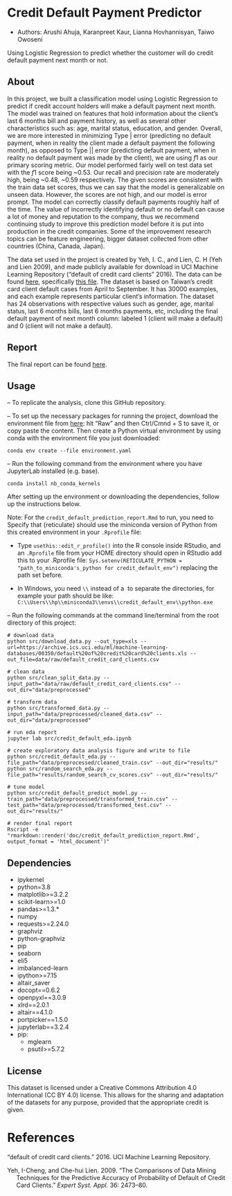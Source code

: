 
# Credit Default Payment Predictor

-   Authors: Arushi Ahuja, Karanpreet Kaur, Lianna Hovhannisyan, Taiwo
    Owoseni

Using Logistic Regression to predict whether the customer will do credit
default payment next month or not.

## About

In this project, we built a classification model using Logistic
Regression to predict if credit account holders will make a default
payment next month. The model was trained on features that hold
information about the client’s last 6 months bill and payment history,
as well as several other characteristics such as: age, marital status,
education, and gender. Overall, we are more interested in minimizing
Type \| error (predicting no default payment, when in reality the client
made a default payment the following month), as opposed to Type \|\|
error (predicting default payment, when in reality no default payment
was made by the client), we are using *f*1 as our primary scoring
metric. Our model performed fairly well on test data set with the *f*1
score being \~0.53. Our recall and precision rate are moderately high,
being \~0.48, \~0.59 respectively. The given scores are consistent with
the train data set scores, thus we can say that the model is
generalizable on unseen data. However, the scores are not high, and our
model is error prompt. The model can correctly classify default payments
roughly half of the time. The value of incorrectly identifying default
or no default can cause a lot of money and reputation to the company,
thus we recommend continuing study to improve this prediction model
before it is put into production in the credit companies. Some of the
improvement research topics can be feature engineering, bigger dataset
collected from other countries (China, Canada, Japan).

The data set used in the project is created by Yeh, I. C., and Lien, C.
H (Yeh and Lien 2009), and made publicly available for download in UCI
Machine Learning Repository (“<span class="nocase">default of credit
card clients</span>” 2016). The data can be found
[here](https://archive-beta.ics.uci.edu/ml/datasets/default+of+credit+card+clients),
specifically [this
file](https://archive.ics.uci.edu/ml/machine-learning-databases/00350/default%20of%20credit%20card%20clients.xls).
The dataset is based on Taiwan’s credit card client default cases from
April to September. It has 30000 examples, and each example represents
particular client’s information. The dataset has 24 observations with
respective values such as gender, age, marital status, last 6 months
bills, last 6 months payments, etc, including the final default payment
of next month column: labeled 1 (client will make a default) and 0
(client will not make a default).

## Report

The final report can be found
[here](https://github.com/UBC-MDS/credit_default_prediction/blob/main/doc/credit_default_prediction_report.md).

## Usage

– To replicate the analysis, clone this GitHub repository.

– To set up the necessary packages for running the project, download the
environment file from
[here](https://github.com/UBC-MDS/credit_default_prediction/blob/main/environment.yaml):
hit “Raw” and then Ctrl/Cmnd + S to save it, or copy paste the content.
Then create a Python virtual environment by using conda with the
environment file you just downloaded:

    conda env create --file environment.yaml

– Run the following command from the environment where you have
JupyterLab installed (e.g. base).

    conda install nb_conda_kernels

After setting up the environment or downloading the dependencies, follow
up the instructions below.

Note: For the `credit_default_prediction_report.Rmd` to run, you need to
Specify that {reticulate} should use the miniconda version of Python
from this created environment in your `.Rprofile` file:

-   Type `usethis::edit_r_profile()` into the R console inside RStudio,
    and an `.Rprofile` file from your HOME directory should open in
    RStudio add this to your .Rprofile file:
    `Sys.setenv(RETICULATE_PYTHON = "path_to_miniconda's_python for credit_default_env")`
    replacing the path set before.

-   In Windows, you need `\\` instead of a  to separate the directories,
    for example your path should be like:
    `C:\\Users\\hp\\miniconda3\\envs\\credit_default_env\\python.exe`

– Run the following commands at the command line/terminal from the root
directory of this project:

    # download data
    python src/download_data.py --out_type=xls --url=https://archive.ics.uci.edu/ml/machine-learning-databases/00350/default%20of%20credit%20card%20clients.xls --out_file=data/raw/default_credit_card_clients.csv

    # clean data  
    python src/clean_split_data.py --input_path="data/raw/default_credit_card_clients.csv" --out_dir="data/preprocessed"

    # transform data
    python src/transformed_data.py --input_path="data/preprocessed/cleaned_data.csv" --out_dir="data/preprocessed"

    # run eda report
    jupyter lab src/credit_default_eda.ipynb

    # create exploratory data analysis figure and write to file 
    python src/credit_default_eda.py --file_path="data/preprocessed/cleaned_train.csv" --out_dir="results/"
    python src/random_search_eda.py --file_path="results/random_search_cv_scores.csv" --out_dir="results/"

    # tune model
    python src/credit_default_predict_model.py --train_path="data/preprocessed/transformed_train.csv" --test_path="data/preprocessed/transformed_test.csv" --out_dir="results/"

    # render final report
    Rscript -e "rmarkdown::render('doc/credit_default_prediction_report.Rmd', output_format = 'html_document')"

## Dependencies

-   ipykernel
-   python=3.8
-   matplotlib>=3.2.2
-   scikit-learn>=1.0
-   pandas>=1.3.\*
-   numpy
-   requests>=2.24.0
-   graphviz
-   python-graphviz
-   pip
-   seaborn
-   eli5
-   imbalanced-learn
-   ipython>=7.15
-   altair_saver
-   docopt==0.6.2
-   openpyxl==3.0.9
-   xlrd==2.0.1
-   altair==4.1.0
-   portpicker==1.5.0
-   jupyterlab==3.2.4
-   pip:
    -   mglearn
    -   psutil>=5.7.2

## License

This dataset is licensed under a Creative Commons Attribution 4.0
International (CC BY 4.0) license. This allows for the sharing and
adaptation of the datasets for any purpose, provided that the
appropriate credit is given.

# References

<div id="refs" class="references csl-bib-body hanging-indent">

<div id="ref-misc_default_of_credit_card_clients_350" class="csl-entry">

“<span class="nocase">default of credit card clients</span>.” 2016. UCI
Machine Learning Repository.

</div>

<div id="ref-Yeh2009TheCO" class="csl-entry">

Yeh, I-Cheng, and Che-hui Lien. 2009. “The Comparisons of Data Mining
Techniques for the Predictive Accuracy of Probability of Default of
Credit Card Clients.” *Expert Syst. Appl.* 36: 2473–80.

</div>

</div>
